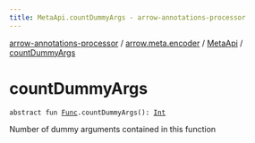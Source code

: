 ```yaml
---
title: MetaApi.countDummyArgs - arrow-annotations-processor
---
```


[arrow-annotations-processor](../../index.html) / [arrow.meta.encoder](../index.html) / [MetaApi](index.html) / [countDummyArgs](./count-dummy-args.html)

# countDummyArgs

`abstract fun `[`Func`](../../arrow.meta.ast/-func/index.html)`.countDummyArgs(): `[`Int`](https://kotlinlang.org/api/latest/jvm/stdlib/kotlin/-int/index.html)

Number of dummy arguments contained in this function

